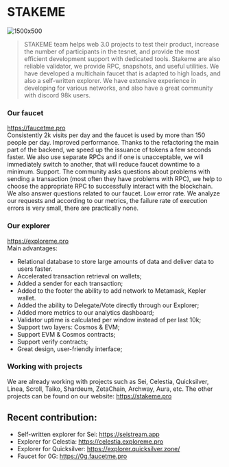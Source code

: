 # STAKEME
![1500x500](https://github.com/user-attachments/assets/aa7d156a-3a80-44b2-afa7-4143b22da947)

> STAKEME team helps web 3.0 projects to test their product, increase the number of participants in the tesnet, and provide the most efficient development support with dedicated tools. Stakeme are also reliable validator, we provide RPC, snapshots, and useful utilities. We have developed a multichain faucet that is adapted to high loads, and also a self-written explorer. We have extensive experience in developing for various networks, and also have a great community with discord 98k users.

### Our faucet
https://faucetme.pro</br>
Consistently 2k visits per day and the faucet is used by more than 150 people per day.
Improved performance. Thanks to the refactoring the main part of the backend, we speed up the issuance of tokens a few seconds faster. We also use separate RPCs and if one is unacceptable, we will immediately switch to another, that will reduce faucet downtime to a minimum.
Support. The community asks questions about problems with sending a transaction (most often they have problems with RPC), we help to choose the appropriate RPC to successfully interact with the blockchain. We also answer questions related to our faucet.
Low error rate. We analyze our requests and according to our metrics, the failure rate of execution errors is very small, there are practically none.

### Our explorer
https://exploreme.pro</br>
Main advantages:
- Relational database to store large amounts of data and deliver data to users faster.
- Accelerated transaction retrieval on wallets;
- Added a sender for each transaction;
- Added to the footer the ability to add network to Metamask, Kepler wallet.
- Added the ability to Delegate/Vote directly through our Explorer;
- Added more metrics to our analytics dashboard;
- Validator uptime is calculated per window instead of per last 10k;
- Support two layers: Cosmos & EVM;
- Support EVM & Cosmos contracts;
- Support verify contracts;
- Great design, user-friendly interface;

### Working with projects
We are already working with projects such as Sei, Celestia, Quicksilver, Linea, Scroll, Taiko, Shardeum, ZetaChain, Archway, Aura, etc.
The other projects can be found on our website: https://stakeme.pro

## Recent contribution:
- Self-written explorer for Sei: https://seistream.app
- Explorer for Celestia: https://celestia.exploreme.pro
- Explorer for Quicksilver: https://explorer.quicksilver.zone/
- Faucet for 0G: https://0g.faucetme.pro
